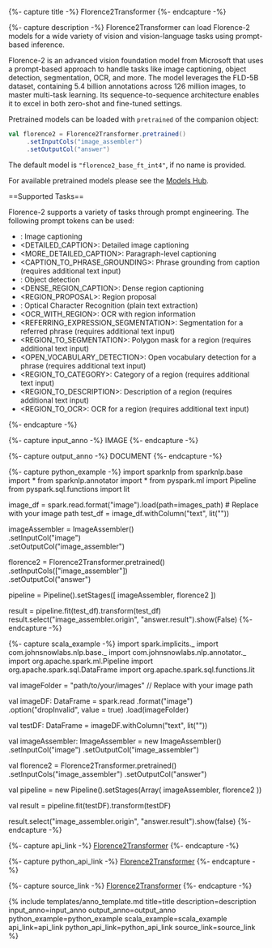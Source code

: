 {%- capture title -%}
Florence2Transformer
{%- endcapture -%}

{%- capture description -%}
Florence2Transformer can load Florence-2 models for a wide variety of vision and vision-language tasks using prompt-based inference.

Florence-2 is an advanced vision foundation model from Microsoft that uses a prompt-based approach to handle tasks like image captioning, object detection, segmentation, OCR, and more. The model leverages the FLD-5B dataset, containing 5.4 billion annotations across 126 million images, to master multi-task learning. Its sequence-to-sequence architecture enables it to excel in both zero-shot and fine-tuned settings.

Pretrained models can be loaded with `pretrained` of the companion object:

```scala
val florence2 = Florence2Transformer.pretrained()
     .setInputCols("image_assembler")
     .setOutputCol("answer")
```
The default model is `"florence2_base_ft_int4"`, if no name is provided.

For available pretrained models please see the [Models Hub](https://sparknlp.org/models?task=Vision+Tasks).

==Supported Tasks==

Florence-2 supports a variety of tasks through prompt engineering. The following prompt tokens can be used:

- <CAPTION>: Image captioning
- <DETAILED_CAPTION>: Detailed image captioning
- <MORE_DETAILED_CAPTION>: Paragraph-level captioning
- <CAPTION_TO_PHRASE_GROUNDING>: Phrase grounding from caption (requires additional text input)
- <OD>: Object detection
- <DENSE_REGION_CAPTION>: Dense region captioning
- <REGION_PROPOSAL>: Region proposal
- <OCR>: Optical Character Recognition (plain text extraction)
- <OCR_WITH_REGION>: OCR with region information
- <REFERRING_EXPRESSION_SEGMENTATION>: Segmentation for a referred phrase (requires additional text input)
- <REGION_TO_SEGMENTATION>: Polygon mask for a region (requires additional text input)
- <OPEN_VOCABULARY_DETECTION>: Open vocabulary detection for a phrase (requires additional text input)
- <REGION_TO_CATEGORY>: Category of a region (requires additional text input)
- <REGION_TO_DESCRIPTION>: Description of a region (requires additional text input)
- <REGION_TO_OCR>: OCR for a region (requires additional text input)

{%- endcapture -%}

{%- capture input_anno -%}
IMAGE
{%- endcapture -%}

{%- capture output_anno -%}
DOCUMENT
{%- endcapture -%}

{%- capture python_example -%}
import sparknlp
from sparknlp.base import *
from sparknlp.annotator import *
from pyspark.ml import Pipeline
from pyspark.sql.functions import lit

image_df = spark.read.format("image").load(path=images_path) # Replace with your image path
test_df = image_df.withColumn("text", lit("<OD>"))

imageAssembler = ImageAssembler()   
          .setInputCol("image")   
          .setOutputCol("image_assembler")

florence2 = Florence2Transformer.pretrained()   
          .setInputCols(["image_assembler"])   
          .setOutputCol("answer")

pipeline = Pipeline().setStages([
          imageAssembler,
          florence2
])

result = pipeline.fit(test_df).transform(test_df)
result.select("image_assembler.origin", "answer.result").show(False)
{%- endcapture -%}

{%- capture scala_example -%}
import spark.implicits._
import com.johnsnowlabs.nlp.base._
import com.johnsnowlabs.nlp.annotator._
import org.apache.spark.ml.Pipeline
import org.apache.spark.sql.DataFrame
import org.apache.spark.sql.functions.lit

val imageFolder = "path/to/your/images" // Replace with your image path

val imageDF: DataFrame = spark.read
     .format("image")
     .option("dropInvalid", value = true)
     .load(imageFolder)

val testDF: DataFrame = imageDF.withColumn("text", lit("<OD>"))

val imageAssembler: ImageAssembler = new ImageAssembler()
     .setInputCol("image")
     .setOutputCol("image_assembler")

val florence2 = Florence2Transformer.pretrained()
     .setInputCols("image_assembler")
     .setOutputCol("answer")

val pipeline = new Pipeline().setStages(Array(
     imageAssembler,
     florence2
))

val result = pipeline.fit(testDF).transform(testDF)

result.select("image_assembler.origin", "answer.result").show(false)
{%- endcapture -%}

{%- capture api_link -%}
[Florence2Transformer](/api/com/johnsnowlabs/nlp/annotators/cv/Florence2Transformer)
{%- endcapture -%}

{%- capture python_api_link -%}
[Florence2Transformer](/api/python/reference/autosummary/sparknlp/annotator/cv/florence2_transformer/index.html#sparknlp.annotator.cv.florence2_transformer.Florence2Transformer)
{%- endcapture -%}

{%- capture source_link -%}
[Florence2Transformer](https://github.com/JohnSnowLabs/spark-nlp/tree/master/src/main/scala/com/johnsnowlabs/nlp/annotators/cv/Florence2Transformer.scala)
{%- endcapture -%}

{% include templates/anno_template.md
   title=title
   description=description
   input_anno=input_anno
   output_anno=output_anno
   python_example=python_example
   scala_example=scala_example
   api_link=api_link
   python_api_link=python_api_link
   source_link=source_link
%} 